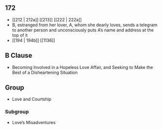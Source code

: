 ## 172
- [[212 | 212a]] [[213]] [[222 | 222a]] 
- B, estranged from her lover, A, whom she dearly loves, sends a telegram to another person and unconsciously puts A’s name and address at the top of it
- [[194 | 194b]] [[1136]] 

## B Clause
- Becoming Involved in a Hopeless Love Affair, and Seeking to Make the Best of a Disheartening Situation

## Group
- Love and Courtship

### Subgroup
- Love’s Misadventures

